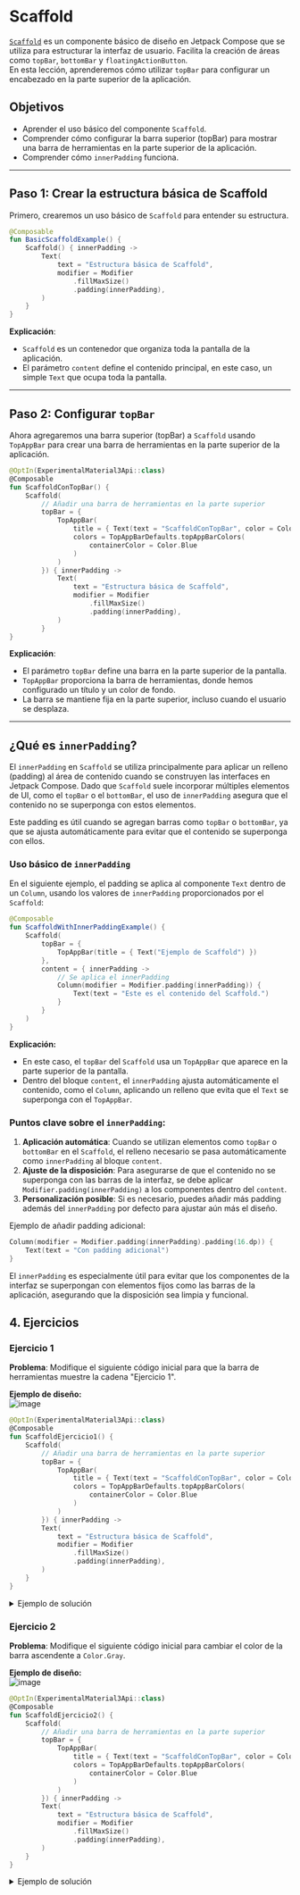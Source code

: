 # Scaffold

[`Scaffold`](https://developer.android.com/develop/ui/compose/components/scaffold?hl=es-419) es un componente básico de diseño en Jetpack Compose que se utiliza para estructurar la interfaz de usuario. Facilita la creación de áreas como `topBar`, `bottomBar` y `floatingActionButton`.  
En esta lección, aprenderemos cómo utilizar `topBar` para configurar un encabezado en la parte superior de la aplicación.

## Objetivos
- Aprender el uso básico del componente `Scaffold`.
- Comprender cómo configurar la barra superior (topBar) para mostrar una barra de herramientas en la parte superior de la aplicación.
- Comprender cómo `innerPadding` funciona.

---

## **Paso 1: Crear la estructura básica de Scaffold**

Primero, crearemos un uso básico de `Scaffold` para entender su estructura.

```kotlin
@Composable
fun BasicScaffoldExample() {
    Scaffold() { innerPadding ->
        Text(
            text = "Estructura básica de Scaffold",
            modifier = Modifier
                .fillMaxSize()
                .padding(innerPadding),
        )
    }
}
```

**Explicación**:  
- `Scaffold` es un contenedor que organiza toda la pantalla de la aplicación.
- El parámetro `content` define el contenido principal, en este caso, un simple `Text` que ocupa toda la pantalla.

---

## **Paso 2: Configurar `topBar`**

Ahora agregaremos una barra superior (topBar) a `Scaffold` usando `TopAppBar` para crear una barra de herramientas en la parte superior de la aplicación.

```kotlin
@OptIn(ExperimentalMaterial3Api::class)
@Composable
fun ScaffoldConTopBar() {
    Scaffold(
        // Añadir una barra de herramientas en la parte superior
        topBar = {
            TopAppBar(
                title = { Text(text = "ScaffoldConTopBar", color = Color.White) },
                colors = TopAppBarDefaults.topAppBarColors(
                    containerColor = Color.Blue
                )
            )
        }) { innerPadding ->
            Text(
                text = "Estructura básica de Scaffold",
                modifier = Modifier
                    .fillMaxSize()
                    .padding(innerPadding),
            )
        }
}
```

**Explicación**:  
- El parámetro `topBar` define una barra en la parte superior de la pantalla.
- `TopAppBar` proporciona la barra de herramientas, donde hemos configurado un título y un color de fondo.
- La barra se mantiene fija en la parte superior, incluso cuando el usuario se desplaza.

---

## ¿Qué es `innerPadding`?

El `innerPadding` en `Scaffold` se utiliza principalmente para aplicar un relleno (padding) al área de contenido cuando se construyen las interfaces en Jetpack Compose. Dado que `Scaffold` suele incorporar múltiples elementos de UI, como el `topBar` o el `bottomBar`, el uso de `innerPadding` asegura que el contenido no se superponga con estos elementos.

Este padding es útil cuando se agregan barras como `topBar` o `bottomBar`, ya que se ajusta automáticamente para evitar que el contenido se superponga con ellos.

### Uso básico de `innerPadding`

En el siguiente ejemplo, el padding se aplica al componente `Text` dentro de un `Column`, usando los valores de `innerPadding` proporcionados por el `Scaffold`:

```kotlin
@Composable
fun ScaffoldWithInnerPaddingExample() {
    Scaffold(
        topBar = {
            TopAppBar(title = { Text("Ejemplo de Scaffold") })
        },
        content = { innerPadding ->
            // Se aplica el innerPadding
            Column(modifier = Modifier.padding(innerPadding)) {
                Text(text = "Este es el contenido del Scaffold.")
            }
        }
    )
}
```
**Explicación:**
- En este caso, el `topBar` del `Scaffold` usa un `TopAppBar` que aparece en la parte superior de la pantalla.
- Dentro del bloque `content`, el `innerPadding` ajusta automáticamente el contenido, como el `Column`, aplicando un relleno que evita que el `Text` se superponga con el `TopAppBar`.

### Puntos clave sobre el `innerPadding`:
1. **Aplicación automática**: Cuando se utilizan elementos como `topBar` o `bottomBar` en el `Scaffold`, el relleno necesario se pasa automáticamente como `innerPadding` al bloque `content`.
2. **Ajuste de la disposición**: Para asegurarse de que el contenido no se superponga con las barras de la interfaz, se debe aplicar `Modifier.padding(innerPadding)` a los componentes dentro del `content`.
3. **Personalización posible**: Si es necesario, puedes añadir más padding además del `innerPadding` por defecto para ajustar aún más el diseño.

Ejemplo de añadir padding adicional:
```kotlin
Column(modifier = Modifier.padding(innerPadding).padding(16.dp)) {
    Text(text = "Con padding adicional")
}
```

El `innerPadding` es especialmente útil para evitar que los componentes de la interfaz se superpongan con elementos fijos como las barras de la aplicación, asegurando que la disposición sea limpia y funcional.

## **4. Ejercicios**

### **Ejercicio 1**
**Problema**: Modifique el siguiente código inicial para que la barra de herramientas muestre la cadena "Ejercicio 1".

**Ejemplo de diseño:**
<br>
![image](https://github.com/user-attachments/assets/6b83d8a7-54c4-4071-b4cf-0d45aeca3a6b)

```kotlin
@OptIn(ExperimentalMaterial3Api::class)
@Composable
fun ScaffoldEjercicio1() {
    Scaffold(
        // Añadir una barra de herramientas en la parte superior
        topBar = {
            TopAppBar(
                title = { Text(text = "ScaffoldConTopBar", color = Color.White) },
                colors = TopAppBarDefaults.topAppBarColors(
                    containerColor = Color.Blue
                )
            )
        }) { innerPadding ->
        Text(
            text = "Estructura básica de Scaffold",
            modifier = Modifier
                .fillMaxSize()
                .padding(innerPadding),
        )
    }
}
```

<details>
  <summary>Ejemplo de solución</summary>
    
  ```diff
  @OptIn(ExperimentalMaterial3Api::class)
  @Composable
  fun ScaffoldEjercicio1() {
      Scaffold(
          // Añadir una barra de herramientas en la parte superior
          topBar = {
              TopAppBar(
  +                title = { Text(text = "Ejercicio 1", color = Color.White) },
                  colors = TopAppBarDefaults.topAppBarColors(
                      containerColor = Color.Blue
                  )
              )
          }) { innerPadding ->
          Text(
              text = "Estructura básica de Scaffold",
              modifier = Modifier
                  .fillMaxSize()
                  .padding(innerPadding),
          )
      }
  }
  ```
</details>

### **Ejercicio 2**
**Problema**: Modifique el siguiente código inicial para cambiar el color de la barra ascendente a `Color.Gray`.

**Ejemplo de diseño:**
<br>
![image](https://github.com/user-attachments/assets/2c4a143c-6693-4070-a028-02e0ad1985f9)

```kotlin
@OptIn(ExperimentalMaterial3Api::class)
@Composable
fun ScaffoldEjercicio2() {
    Scaffold(
        // Añadir una barra de herramientas en la parte superior
        topBar = {
            TopAppBar(
                title = { Text(text = "ScaffoldConTopBar", color = Color.White) },
                colors = TopAppBarDefaults.topAppBarColors(
                    containerColor = Color.Blue
                )
            )
        }) { innerPadding ->
        Text(
            text = "Estructura básica de Scaffold",
            modifier = Modifier
                .fillMaxSize()
                .padding(innerPadding),
        )
    }
}
```

<details>
  <summary>Ejemplo de solución</summary>
    
  ```diff
  @OptIn(ExperimentalMaterial3Api::class)
  @Composable
  fun ScaffoldEjercicio2() {
      Scaffold(
          // Añadir una barra de herramientas en la parte superior
          topBar = {
              TopAppBar(
                  title = { Text(text = "ScaffoldConTopBar", color = Color.White) },
                  colors = TopAppBarDefaults.topAppBarColors(
  +                    containerColor = Color.Gray
                  )
              )
          }) { innerPadding ->
          Text(
              text = "Estructura básica de Scaffold",
              modifier = Modifier
                  .fillMaxSize()
                  .padding(innerPadding),
          )
      }
  }
  ```
</details>
